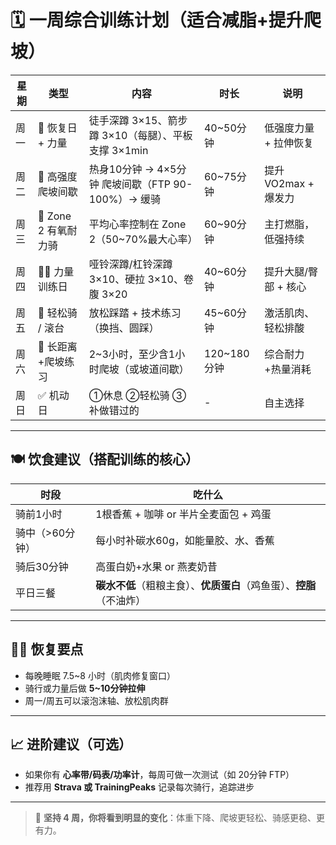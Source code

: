 # 🗓 一周综合训练计划（适合减脂+提升爬坡）

| 星期 | 类型                | 内容                                                | 时长        | 说明                  |
| ---- | ------------------- | --------------------------------------------------- | ----------- | --------------------- |
| 周一 | 🧘 恢复日 + 力量     | 徒手深蹲 3×15、箭步蹲 3×10（每腿）、平板支撑 3×1min | 40~50分钟   | 低强度力量 + 拉伸恢复 |
| 周二 | 🚴 高强度爬坡间歇    | 热身10分钟 → 4×5分钟 爬坡间歇（FTP 90-100%）→ 缓骑  | 60~75分钟   | 提升 VO2max + 爆发力  |
| 周三 | 🚴 Zone 2 有氧耐力骑 | 平均心率控制在 Zone 2（50~70%最大心率）             | 60~90分钟   | 主打燃脂，低强持续    |
| 周四 | 🏋️‍♂️ 力量训练日       | 哑铃深蹲/杠铃深蹲 3×10、硬拉 3×10、卷腹 3×20        | 40~60分钟   | 提升大腿/臀部 + 核心  |
| 周五 | 🚴 轻松骑 / 滚台     | 放松踩踏 + 技术练习（换挡、圆踩）                   | 45~60分钟   | 激活肌肉、轻松排酸    |
| 周六 | 🚴 长距离+爬坡练习   | 2~3小时，至少含1小时爬坡（或坡道间歇）              | 120~180分钟 | 综合耐力+热量消耗     |
| 周日 | ✅ 机动日            | ①休息 ②轻松骑 ③补做错过的                           | -           | 自主选择              |

------

## 🍽 饮食建议（搭配训练的核心）

| 时段            | 吃什么                                                       |
| --------------- | ------------------------------------------------------------ |
| 骑前1小时       | 1根香蕉 + 咖啡 or 半片全麦面包 + 鸡蛋                        |
| 骑中（>60分钟） | 每小时补碳水60g，如能量胶、水、香蕉                          |
| 骑后30分钟      | 高蛋白奶+水果 or 燕麦奶昔                                    |
| 平日三餐        | **碳水不低**（粗粮主食）、**优质蛋白**（鸡鱼蛋）、**控脂**（不油炸） |

------

## 🧘‍♂️ 恢复要点

- 每晚睡眠 7.5~8 小时（肌肉修复窗口）
- 骑行或力量后做 **5~10分钟拉伸**
- 周一/周五可以滚泡沫轴、放松肌肉群

------

## 📈 进阶建议（可选）

- 如果你有 **心率带/码表/功率计**，每周可做一次测试（如 20分钟 FTP）
- 推荐用 **Strava 或 TrainingPeaks** 记录每次骑行，追踪进步

------

> 🎯 **坚持 4 周，你将看到明显的变化**：体重下降、爬坡更轻松、骑感更稳、更有力。